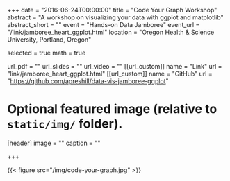 +++
date = "2016-06-24T00:00:00"
title = "Code Your Graph Workshop"
abstract = "A workshop on visualizing your data with ggplot and matplotlib"
abstract_short = ""
event = "Hands-on Data Jamboree"
event_url = "/link/jamboree_heart_ggplot.html"
location = "Oregon Health & Science University, Portland, Oregon"

selected = true
math = true

url_pdf = ""
url_slides = ""
url_video = ""
[[url_custom]]
    name = "Link"
    url = "link/jamboree_heart_ggplot.html"
[[url_custom]]
    name = "GitHub"
    url = "https://github.com/apreshill/data-vis-jamboree-ggplot"

# Optional featured image (relative to `static/img/` folder).
[header]
image = ""
caption = ""

+++

{{< figure src="/img/code-your-graph.jpg" >}}

